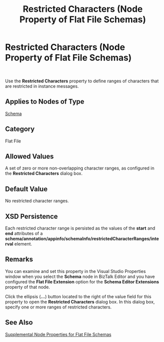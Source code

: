 ﻿---
title: Restricted Characters (Node Property of Flat File Schemas)
TOCTitle: Restricted Characters (Node Property of Flat File Schemas)
ms:assetid: 854422a3-49c9-4a2e-81b2-f62e38886491
ms:mtpsurl: https://msdn.microsoft.com/library/Aa561171(v=BTS.80)
ms:contentKeyID: 51529404
ms.date: 08/30/2017
mtps_version: v=BTS.80
---

# Restricted Characters (Node Property of Flat File Schemas)

 

Use the **Restricted Characters** property to define ranges of characters that are restricted in instance messages.

## Applies to Nodes of Type

[Schema](schema-node-properties.md)

## Category

Flat File

## Allowed Values

A set of zero or more non-overlapping character ranges, as configured in the **Restricted Characters** dialog box.

## Default Value

No restricted character ranges.

## XSD Persistence

Each restricted character range is persisted as the values of the **start** and **end** attributes of a **schema/annotation/appinfo/schemaInfo/restrictedCharacterRanges/interval** element.

## Remarks

You can examine and set this property in the Visual Studio Properties window when you select the **Schema** node in BizTalk Editor and you have configured the **Flat File Extension** option for the **Schema Editor Extensions** property of that node.

Click the ellipsis (**...**) button located to the right of the value field for this property to open the **Restricted Characters** dialog box. In this dialog box, specify one or more ranges of restricted characters.

## See Also

[Supplemental Node Properties for Flat File Schemas](supplemental-node-properties-for-flat-file-schemas.md)

